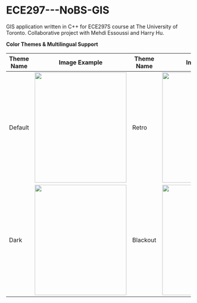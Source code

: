 # ECE297---NoBS-GIS
GIS application written in C++ for ECE297S course at The University of Toronto. Collaborative project with Mehdi Essoussi and Harry Hu.

**Color Themes & Multilingual Support**

Theme Name | Image Example  |  Theme Name | Image Example   
------------ | -------------|------------ | -------------
Default | <img src="https://user-images.githubusercontent.com/22436494/119873531-a2587000-bef2-11eb-95cb-96e519a00ce6.png" width="250" height="300" /> | Retro  | <img src="https://user-images.githubusercontent.com/22436494/119873544-a4baca00-bef2-11eb-81e8-19fb440974cf.png" width="250" height="300" />
Dark | <img src="https://user-images.githubusercontent.com/22436494/119873562-a97f7e00-bef2-11eb-8ac0-44c7a976aa03.png" width="250" height="300" /> | Blackout | <img src="https://user-images.githubusercontent.com/22436494/119873551-a71d2400-bef2-11eb-8ee5-63f6c8e50e18.png" width="250" height="300" />












